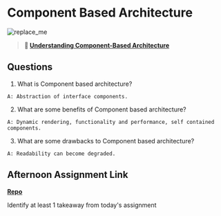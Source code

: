 # Component Based Architecture

![replace_me](https://codeworks.blob.core.windows.net/public/assets/img/illustrations/placeholder.svg)

> **📖 [Understanding Component-Based Architecture](https://codeworksacademy.com/fs-student-guide/resources/wk6/01-Component-Based-Architecture)**

## Questions

1. What is Component based architecture?

`A: Abstraction of interface components.`

2. What are some benefits of Component based architecture?

`A: Dynamic rendering, functionality and performance, self contained components.`

3. What are some drawbacks to Component based architecture?

`A: Readability can become degraded.`


## Afternoon Assignment Link

**[Repo](https://github.com/Molly-Nettleton/vue-playground)**

Identify at least 1 takeaway from today's assignment
